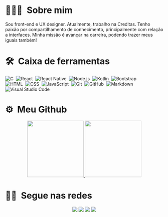 <!-- ## 👋 &nbsp;Hey there! I'm Aditya -->

# 👩🏾‍💻 &nbsp;Sobre mim

Sou front-end e UX designer. Atualmente, trabalho na Creditas. Tenho paixão por compartilhamento de conhecimento, principalmente com relação a interfaces. Minha missão é avançar na carreira, podendo trazer meus iguais também!


# 🛠 &nbsp;Caixa de ferramentas

![C](https://img.shields.io/badge/-C-05122A?style=flat&logo=C&logoColor=A8B9CC)&nbsp;
![React](https://img.shields.io/badge/-React-05122A?style=flat&logo=react)&nbsp;
![React Native](https://img.shields.io/badge/-Mobile-05122A?style=flat&logo=android)&nbsp;
![Node.js](https://img.shields.io/badge/-Node.js-05122A?style=flat&logo=node.js)&nbsp;
![Kotlin](https://img.shields.io/badge/-Kotlin-05122A?style=flat&logo=kotlin)&nbsp;
![Bootstrap](https://img.shields.io/badge/-Bootstrap-05122A?style=flat&logo=bootstrap&logoColor=563D7C)\
![HTML](https://img.shields.io/badge/-HTML-05122A?style=flat&logo=HTML5)&nbsp;
![CSS](https://img.shields.io/badge/-CSS-05122A?style=flat&logo=CSS3&logoColor=1572B6)&nbsp;
![JavaScript](https://img.shields.io/badge/-JavaScript-05122A?style=flat&logo=javascript)&nbsp;
![Git](https://img.shields.io/badge/-Git-05122A?style=flat&logo=git)&nbsp;
![GitHub](https://img.shields.io/badge/-GitHub-05122A?style=flat&logo=github)&nbsp;
![Markdown](https://img.shields.io/badge/-Markdown-05122A?style=flat&logo=markdown)\
![Visual Studio Code](https://img.shields.io/badge/-Visual%20Studio%20Code-05122A?style=flat&logo=visual-studio-code&logoColor=007ACC)&nbsp;

# ⚙️ &nbsp;Meu Github

<p align="center">
<a href="https://github.com/frontfabi">
  <img height="180em" src="https://github-readme-stats-eight-theta.vercel.app/api?username=frontfabi&show_icons=true&theme=radical&include_all_commits=true&count_private=true"/>
  <img height="180em" src="https://github-readme-stats-eight-theta.vercel.app/api/top-langs/?username=frontfabi&layout=compact&langs_count=8&theme=radical"/>
</a>
</p>

# 🤝🏻 &nbsp;Segue nas redes

<p align="center">
<a href="https://www.twitter.com/frontfabii"><img src="https://img.shields.io/badge/-frontfabii-3423A6?style=flat&logo=Twitter&logoColor=white"/></a>
<a href="https://linkedin.com/in/frontfabi"><img src="https://img.shields.io/badge/-Fabi%20Rodrigues-0077B5?style=flat&logo=Linkedin&logoColor=white"/></a>
<a href="mailto:frontfabi@gmail.com"><img src="https://img.shields.io/badge/-frontfabi@gmail.com-D14836?style=flat&logo=Gmail&logoColor=white"/></a>
<a href="https://instagram.com/frontfabi"><img src="https://img.shields.io/badge/-@frontfabi-E4405F?style=flat&logo=Instagram&logoColor=white"/></a>
